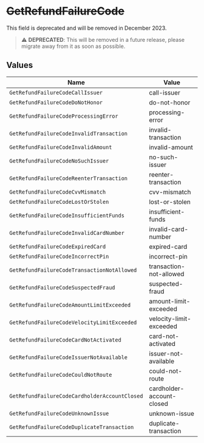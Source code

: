 # ~~GetRefundFailureCode~~

This field is deprecated and will be removed in December 2023.

> :warning: **DEPRECATED**: This will be removed in a future release, please migrate away from it as soon as possible.


## Values

| Name                                          | Value                                         |
| --------------------------------------------- | --------------------------------------------- |
| `GetRefundFailureCodeCallIssuer`              | call-issuer                                   |
| `GetRefundFailureCodeDoNotHonor`              | do-not-honor                                  |
| `GetRefundFailureCodeProcessingError`         | processing-error                              |
| `GetRefundFailureCodeInvalidTransaction`      | invalid-transaction                           |
| `GetRefundFailureCodeInvalidAmount`           | invalid-amount                                |
| `GetRefundFailureCodeNoSuchIssuer`            | no-such-issuer                                |
| `GetRefundFailureCodeReenterTransaction`      | reenter-transaction                           |
| `GetRefundFailureCodeCvvMismatch`             | cvv-mismatch                                  |
| `GetRefundFailureCodeLostOrStolen`            | lost-or-stolen                                |
| `GetRefundFailureCodeInsufficientFunds`       | insufficient-funds                            |
| `GetRefundFailureCodeInvalidCardNumber`       | invalid-card-number                           |
| `GetRefundFailureCodeExpiredCard`             | expired-card                                  |
| `GetRefundFailureCodeIncorrectPin`            | incorrect-pin                                 |
| `GetRefundFailureCodeTransactionNotAllowed`   | transaction-not-allowed                       |
| `GetRefundFailureCodeSuspectedFraud`          | suspected-fraud                               |
| `GetRefundFailureCodeAmountLimitExceeded`     | amount-limit-exceeded                         |
| `GetRefundFailureCodeVelocityLimitExceeded`   | velocity-limit-exceeded                       |
| `GetRefundFailureCodeCardNotActivated`        | card-not-activated                            |
| `GetRefundFailureCodeIssuerNotAvailable`      | issuer-not-available                          |
| `GetRefundFailureCodeCouldNotRoute`           | could-not-route                               |
| `GetRefundFailureCodeCardholderAccountClosed` | cardholder-account-closed                     |
| `GetRefundFailureCodeUnknownIssue`            | unknown-issue                                 |
| `GetRefundFailureCodeDuplicateTransaction`    | duplicate-transaction                         |